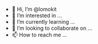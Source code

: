 - 👋 Hi, I’m @lomokit
- 👀 I’m interested in ...
- 🌱 I’m currently learning ...
- 💞️ I’m looking to collaborate on ...
- 📫 How to reach me ...

<!---
lomokit/lomokit is a ✨ special ✨ repository because its `README.md` (this file) appears on your GitHub profile.
You can click the Preview link to take a look at your changes.
--->
